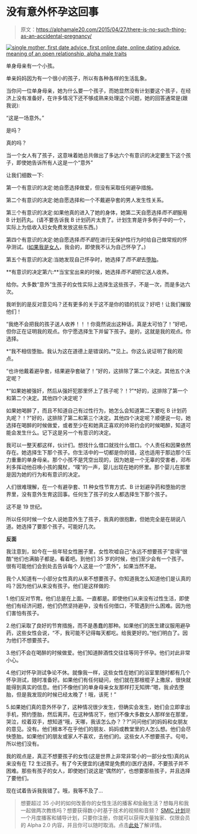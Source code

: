 # 没有意外怀孕这回事

> 原文：<https://alphamale20.com/2015/04/27/there-is-no-such-thing-as-an-accidental-pregnancy/>

[![single mother, first date advice, first online date, online dating advice, meaning of an open relationship, alpha male traits](img/b480aacd7c79ac35a425fb65190e98d7.png)](http://www.sovereignmaninnercircle.com/)

单身母亲有一个小孩。

单亲妈妈因为有一个很小的孩子，所以有各种各样的生活乱象。

当你问一位单身母亲，她为什么要一个孩子，而她显然没有计划要这个孩子，在经济上没有准备好，在许多情况下还不够成熟来处理这个问题，她的回答通常是(跟我说):

“这是一场意外。”

是吗？

真的吗？

当一个女人有了孩子，这意味着她总共做出了多达六个有意识的决定要生下这个孩子，即使她告诉所有人这是一个“意外”

让我们细数一下:

第一个有意识的决定:她自愿选择做爱，但没有采取任何避孕措施。

第二个有意识的决定:她自愿选择和一个不戴避孕套的男人发生性关系。

第三个有意识的决定:如果他真的进入了她的身体，她第二天自愿选择*而不是*服用 B 计划药丸。(请不要告诉我 B 计划药片太贵了。计划生育是许多例子中的一个，实际上为低收入妇女免费发放这些东西。)

第四个有意识的决定:她自愿选择*而不是*在进行无保护性行为时给自己做常规的怀孕测试。([如果我是女人](https://blackdragonblog.com/2013/05/12/fun-with-theory-what-if-blackdragon-had-been-born-a-woman/)，我会的，即使我不认为自己怀孕了。)

第五个有意识的决定:当她发现自己怀孕时，她选择了*而不是*去[堕胎](https://blackdragonblog.com/2014/02/13/abortion/)。

**有意识的决定第六:**当宝宝出来的时候，她选择*而不是*把它送人收养。

给你。大多数“意外”生孩子的女性实际上选择生这些孩子，不是一次，而是多达六次。

我听到的是反对意见吗？还有更多的关于这不是你的错的抗议？好吧！让我们摧毁他们！

“我绝不会把我的孩子送人收养！！！你竟然说出这种话，真是太可怕了！”好吧，但你正在证明我的观点。你宁愿选择生下并留下孩子。是的，这就是我的观点。你选择。

*“我不相信堕胎。我认为这在道德上是错误的。”*见上。你这么说证明了我的观点。

“也许他戴着避孕套，结果避孕套破了！”好的，这排除了第二个决定。其他五个决定呢？

*“如果她被强奸，然后从强奸犯那里怀上了孩子呢？！?"*好的，这排除了第一个和第二个决定。其他四个决定呢？

如果她喝醉了，而且不知道自己有过性行为，她怎么会知道第二天要吃 B 计划药丸呢？！?"好的，这排除了第二和第三个决定。其他四个决定呢？顺便说一句，她选择在喝醉的时候做爱，或者至少在和她真正喜欢的帅哥约会的时候喝醉，知道可能会发生什么。记下这是另一个有意识的决定。

我可以一整天都这样，伙计们。想找什么借口就找什么借口。个人责任和因果依然存在。她选择生下那个孩子。你生活中的一切都是你的错，这也适用于那边那个压力重重的单身母亲。那个小孩不是凭空出现的，因为她是一个无辜的受害者，邓布利多挥动他召唤小孩的魔杖，“噗”的一声，婴儿出现在她的怀里。那个婴儿在那里是因为她的行为和有意识的决定。

人们很难理解，在一个有避孕套、11 种女性节育方式、B 计划避孕药和堕胎的世界里，没有意外生育这回事。任何生了孩子的女人都选择生下那个孩子。

这不是 19 世纪。

所以任何时候一个女人说她意外生了孩子，我真的很抱歉，但她完全是在胡说八道。她选择了要那个孩子。可能好几次。

**反面**

我注意到，如今在一些年轻女性圈子里，女性吹嘘自己“永远不想要孩子”变得“很酷”他们也满脑子都是。看着吧。到他们 35 岁的时候，他们至少会有一个孩子。很有可能他们会到处去告诉每个人这是一个“意外”，如果当然不是。

我个人知道有一小部分女性真的从来不想要孩子。你知道我怎么知道他们是认真的吗？因为他们从来没有孩子。他们是这样做的:

1.他们反对节育。他们总是在上面。一直都是。即使他们从来没有过性生活，即使他们有经济问题，他们仍然坚持避孕，没有任何借口，不管遇到什么困难。因为他们害怕有孩子。

2.他们采取了良好的节育措施，而不是愚蠢的那种。如果他们的医生建议服用避孕药，这些女性会说，“不，我可能不记得每天都吃。给我更好的。”他们明白了。因为他们不想要孩子。

3.他们不会在喝醉的时候做爱。他们知道醉酒性交往往等同于怀孕。他们对此非常小心。

4.他们对怀孕测试争论不休。就像我一样，这些女性在她们的浴室里随时都有几个怀孕测试，随时准备好。如果他们有任何疑问，他们就在那根棍子上撒尿，很快就能得到真实的信息。他们不像他们的单身母亲女友那样打无知牌:“嗯，我*会*去堕胎，但是我发现的时候已经太晚了！哦，该死！”

5.如果她们真的意外怀孕了，这种情况很少发生，但确实会发生，她们会立即拿出手机，预约堕胎，然后离开。在这种情况下，他们不像大多数女人那样坐在那里，哭泣，绞着双手，想知道“哦，天哪，我该怎么办？？?"问问他们的妈妈和女朋友的意见。没有。他们根本不在乎他们的朋友、妈妈或教堂里的人怎么想。他们会尽快堕胎。如果他们的朋友或家人不喜欢，去他们的。这些女人不想要孩子。句号。所以他们没有。

我的观点是，真正不想要孩子的女性(这是世界上非常非常小的一部分女性)真的从来没有在 T2 生过孩子。有了今天便宜的(通常是免费的)医疗选择，不要孩子并不困难。那些有孩子的女人，即使她们说这是“偶然的”，也想要那些孩子，并且选择了要他们。

现在试着告诉我我错了。哦，我等不及了...

> 想要超过 35 小时的如何改善你的女性生活的播客*和*金融生活？想每月和我一起做两次教练吗？想要获得数小时基于技术的视频和音频？ [SMIC 计划](https://alphamale20.kartra.com/page/vIL17)是一个月度播客和辅导计划，只要你注册，你就可以获得大量独家、仅限会员的 Alpha 2.0 内容，并且你可以随时取消。点击[此处](https://alphamale20.kartra.com/page/vIL17)了解详情。
> 
> 